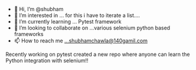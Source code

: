 - 👋 Hi, I’m @shubham
- 👀 I’m interested in ... for this i have to iterate a list....
- 🌱 I’m currently learning ... Pytest framework
- 💞️ I’m looking to collaborate on ...various selenium python based frameworks
- 📫 How to reach me ...shubhamchawla@140gamil.com

<!---
shubham140/shubham140 is a ✨ special ✨ repository because its `README.md` (this file) appears on your GitHub profile.
You can click the Preview link to take a look at your changes.
--->Recently working on pytest created a new repo where anyone can learn the Python integration with selenium!!
